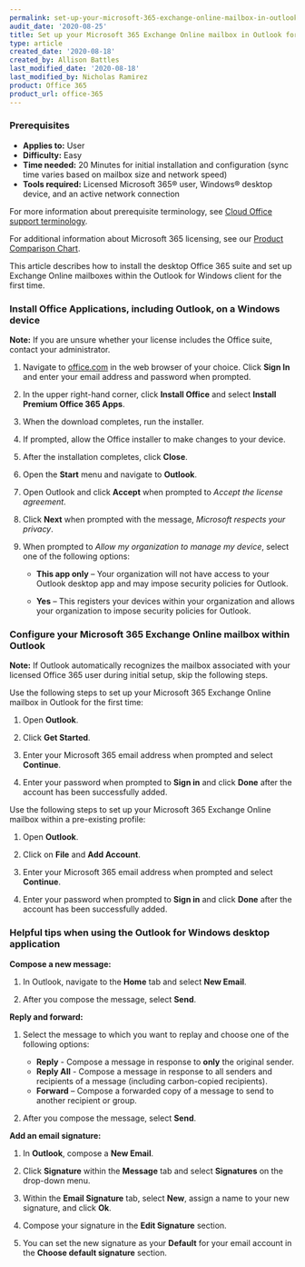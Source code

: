 ```yaml
---
permalink: set-up-your-microsoft-365-exchange-online-mailbox-in-outlook-for-windows/
audit_date: '2020-08-25'
title: Set up your Microsoft 365 Exchange Online mailbox in Outlook for Windows
type: article
created_date: '2020-08-18'
created_by: Allison Battles
last_modified_date: '2020-08-18'
last_modified_by: Nicholas Ramirez
product: Office 365
product_url: office-365
---
```


### Prerequisites

- **Applies to:** User
- **Difficulty:** Easy
- **Time needed:** 20 Minutes for initial installation and configuration (sync time varies based on mailbox size and network speed)
- **Tools required:** Licensed Microsoft 365&reg; user, Windows&reg; desktop device, and an active network connection

For more information about prerequisite terminology, see [Cloud Office support terminology](/how-to/cloud-office-support-terminology).

For additional information about Microsoft 365 licensing, see our [Product Comparison Chart](https://www.rackspace.com/sites/default/files/2020-06/Rackspace-Data-Sheet-Microsoft-365-Plans-and-Pricing-Sheet-CLO-TSK-1487.pdf).

This article describes how to install the desktop Office 365 suite and set up Exchange Online mailboxes within the Outlook for Windows client for the first time.

### Install Office Applications, including Outlook, on a Windows device

**Note:** If you are unsure whether your license includes the Office suite, contact your administrator.

1. Navigate to [office.com](office.com) in the web browser of your choice. Click **Sign In** and enter your
email address and password when prompted.

2. In the upper right-hand corner, click **Install Office** and select **Install Premium Office 365 Apps**.

3. When the download completes, run the installer.

4. If prompted, allow the Office installer to make changes to your device.

5. After the installation completes, click **Close**.

6. Open the **Start** menu and navigate to **Outlook**.

7. Open Outlook and click **Accept** when prompted to *Accept the license agreement*.

8. Click **Next** when prompted with the message, *Microsoft respects your privacy*.

9. When prompted to *Allow my organization to manage my device*, select one of the following options:

      - **This app only** – Your organization will not have access to your Outlook desktop app and may impose security policies for Outlook.

      - **Yes** – This registers your devices within your organization and allows your organization to impose security policies for Outlook.


### Configure your Microsoft 365 Exchange Online mailbox within Outlook

**Note:** If Outlook automatically recognizes the mailbox associated with your licensed Office 365 user during initial setup,
skip the following steps.

Use the following steps to set up your Microsoft 365 Exchange Online mailbox in Outlook for the first time:

1. Open **Outlook**.

2. Click **Get Started**.

3. Enter your Microsoft 365 email address when prompted and select **Continue**.

4. Enter your password when prompted to **Sign in** and click **Done** after the account has been successfully added.

Use the following steps to set up your Microsoft 365 Exchange Online mailbox within a pre-existing profile:

1. Open **Outlook**.

2. Click on **File** and **Add Account**.

3. Enter your Microsoft 365 email address when prompted and select **Continue**.

4. Enter your password when prompted to **Sign in** and click **Done** after the account has been successfully added.

### Helpful tips when using the Outlook for Windows desktop application

**Compose a new message:**

1. In Outlook, navigate to the **Home** tab and select **New Email**.

2. After you compose the message, select **Send**.

**Reply and forward:**

1. Select the message to which you want to replay and choose one of the following options:

     - **Reply** - Compose a message in response to **only** the original sender.
     - **Reply All** - Compose a message in response to all senders and recipients of a message (including carbon-copied recipients).
     - **Forward** – Compose a forwarded copy of a message to send to another recipient or group.

2. After you compose the message, select **Send**.

**Add an email signature:**

1. In **Outlook**, compose a **New Email**.

2. Click **Signature** within the **Message** tab and select **Signatures** on the drop-down menu.

3. Within the **Email Signature** tab, select **New**, assign a name to your new signature, and click **Ok**.

4. Compose your signature in the **Edit Signature** section.

5. You can set the new signature as your **Default** for your email account in the **Choose default signature** section.
